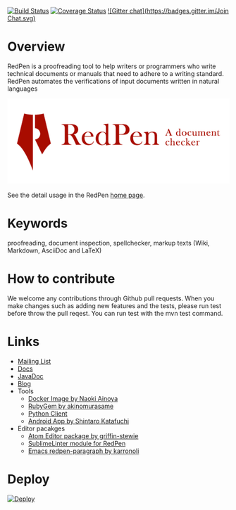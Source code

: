 [![Build Status](https://travis-ci.org/redpen-cc/redpen.svg?branch=master)](https://travis-ci.org/redpen-cc/redpen)
[![Coverage Status](https://coveralls.io/repos/recruit-tech/redpen/badge.png)](https://coveralls.io/r/recruit-tech/redpen)
[![Gitter chat](https://badges.gitter.im/Join Chat.svg)](https://gitter.im/recruit-tech/redpen)

Overview
=========

RedPen is a proofreading tool to help writers or programmers who write technical documents or manuals that need to adhere to a writing standard. RedPen automates the verifications of input documents written in natural languages


<p align="center">
   <a href="http://redpen.cc"><img src="logo/redpen-logo.png"/></a>
</p>

See the detail usage in the RedPen [home page](http://redpen.cc/).

Keywords
========

proofreading,  document inspection, spellchecker, markup texts (Wiki, Markdown, AsciiDoc and LaTeX)

How to contribute
==================

We welcome any contributions through Github pull requests. When you make changes such as adding new features and the tests,
please run test before throw the pull reqest. You can run test with the mvn test command.

Links
======

* [Mailing List](https://groups.google.com/forum/#!forum/redpen-validator)
* [Docs](http://redpen.cc/docs.html)
* [JavaDoc](http://redpen.cc/javadoc/latest/index.html)
* [Blog](http://blog.redpen.cc)
* Tools
  * [Docker Image by Naoki Ainoya](https://registry.hub.docker.com/u/ainoya/redpen-server/)
  * [RubyGem by akinomurasame](https://rubygems.org/gems/redpen_ruby)
  * [Python Client](https://pypi.python.org/pypi/pyredpen/)
  * [Android App by Shintaro Katafuchi](https://play.google.com/store/apps/details?id=cc.redpen)
* Editor pacakges
  * [Atom Editor package by griffin-stewie](https://atom.io/packages/redpen)
  * [SublimeLinter module for RedPen](https://github.com/taky/sublimelinter-redpen)
  * [Emacs redpen-paragraph by karronoli](https://libraries.io/emacs/redpen-paragraph/v0.2)

Deploy
======
[![Deploy](https://www.herokucdn.com/deploy/button.png)](https://heroku.com/deploy)

